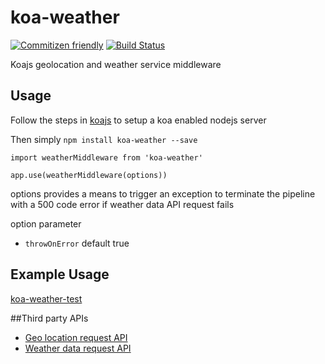 # koa-weather
[![Commitizen friendly](https://img.shields.io/badge/commitizen-friendly-brightgreen.svg)](http://commitizen.github.io/cz-cli/)
[![Build Status](https://travis-ci.org/theslyone/koa-weather.svg?branch=master)](https://travis-ci.org/theslyone/koa-weather)

Koajs geo­location and weather service middleware

## Usage
Follow the steps in [koajs](http://koajs.com) to setup a koa enabled nodejs server

Then simply `npm install koa-weather --save`

`import weatherMiddleware from 'koa-weather'`

`app.use(weatherMiddleware(options))`

options provides a means to trigger an exception to terminate the pipeline with a 500 code error if weather data API request fails

option parameter
* `throwOnError` default true

## Example Usage
[koa-weather-test](https://github.com/theslyone/kia-weather-test.git)

##Third party APIs
* [Geo location request API](http://ip­api.com)
* [Weather data request API](http://openweathermap.org/api)
